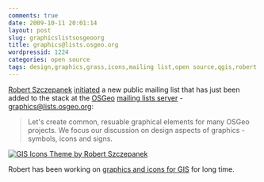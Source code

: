 ```yaml
---
comments: true
date: 2009-10-11 20:01:14
layout: post
slug: graphicslistsosgeoorg
title: graphics@lists.osgeo.org
wordpressid: 1224
categories: open source
tags: design,graphics,grass,icons,mailing list,open source,qgis,robert szczepanek,server,szczepanek
---
```


[Robert Szczepanek](http://robert.szczepanek.pl/) [initiated](http://trac.osgeo.org/osgeo/ticket/493) a new public mailing list that has just been added to the stack at the [OSGeo](http://osgeo.org/) [mailing lists server](http://lists.osgeo.org/) - [graphics@lists.osgeo.org](http://lists.osgeo.org/mailman/listinfo/graphics):





> Let's create common, resuable graphical elements for many OSGeo projects.
We focus our discussion on design aspects of graphics - symbols, icons and signs.





[
![GIS Icons Theme by Robert Szczepanek](/images/rszczepanek-gis-icons-sample.png)](http://robert.szczepanek.pl/icons.php)





Robert has been working on [graphics and icons for GIS](http://robert.szczepanek.pl/icons.php) for long time.



